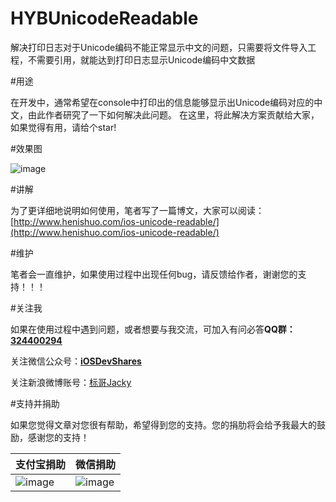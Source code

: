 # HYBUnicodeReadable
解决打印日志对于Unicode编码不能正常显示中文的问题，只需要将文件导入工程，不需要引用，就能达到打印日志显示Unicode编码中文数据

#用途

在开发中，通常希望在console中打印出的信息能够显示出Unicode编码对应的中文，由此作者研究了一下如何解决此问题。
在这里，将此解决方案贡献给大家，如果觉得有用，请给个star!

#效果图

![image](https://github.com/CoderJackyHuang/HYBUnicodeReadable/blob/master/screenshot.gif)

#讲解

为了更详细地说明如何使用，笔者写了一篇博文，大家可以阅读：[http://www.henishuo.com/ios-unicode-readable/](http://www.henishuo.com/ios-unicode-readable/)

#维护

笔者会一直维护，如果使用过程中出现任何bug，请反馈给作者，谢谢您的支持！！！

#关注我

如果在使用过程中遇到问题，或者想要与我交流，可加入有问必答**QQ群：[324400294]()**

关注微信公众号：[**iOSDevShares**]()

关注新浪微博账号：[标哥Jacky](http://weibo.com/u/5384637337)

#支持并捐助

如果您觉得文章对您很有帮助，希望得到您的支持。您的捐肋将会给予我最大的鼓励，感谢您的支持！

支付宝捐助      | 微信捐助
------------- | -------------
![image](http://www.henishuo.com/wp-content/uploads/2015/12/alipay-e1451124478416.jpg) | ![image](http://www.henishuo.com/wp-content/uploads/2015/12/weixin.jpg)
